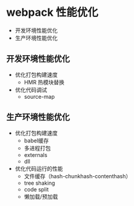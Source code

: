 # webpack 性能优化
* 开发环境性能优化
* 生产环境性能优化

## 开发环境性能优化
* 优化打包构建速度
    * HMR 热模块替换
* 优化代码调试
    * source-map

## 生产环境性能优化
* 优化打包构建速度
    * babel缓存
    * 多进程打包
    * externals
    * dll
* 优化代码运行的性能
    * 文件缓存（hash-chunkhash-contenthash）
    * tree shaking 
    * code split
    * 懒加载/预加载